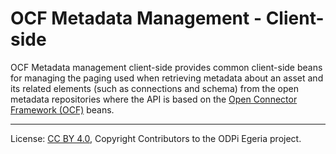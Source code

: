 <!-- SPDX-License-Identifier: CC-BY-4.0 -->
<!-- Copyright Contributors to the ODPi Egeria project. -->

# OCF Metadata Management - Client-side

OCF Metadata management client-side provides common client-side beans for managing the paging used when
retrieving metadata about an asset and its related elements (such as connections and schema)
from the open metadata repositories where the API is based on the
[Open Connector Framework (OCF)](../../../frameworks/open-connector-framework) beans.


----
License: [CC BY 4.0](https://creativecommons.org/licenses/by/4.0/),
Copyright Contributors to the ODPi Egeria project.